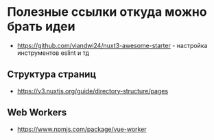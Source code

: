 # Полезные ссылки откуда можно брать идеи

- https://github.com/viandwi24/nuxt3-awesome-starter - настройка инструментов eslint и тд

## Структура страниц
- https://v3.nuxtjs.org/guide/directory-structure/pages

## Web Workers
- https://www.npmjs.com/package/vue-worker
